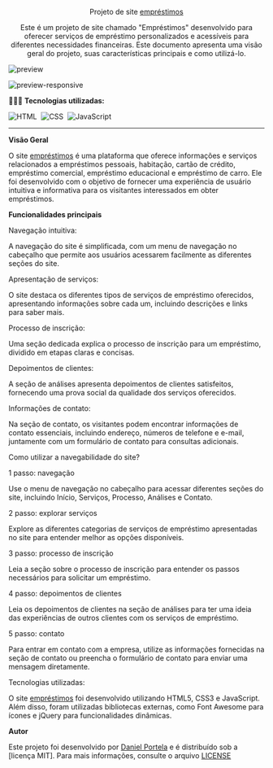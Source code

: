 <div align="center">

Projeto de site <a href="https://siteemprestimo.netlify.app/">empréstimos</a>

<p>Este é um projeto de site chamado "Empréstimos" desenvolvido para oferecer serviços de empréstimo personalizados e acessíveis para diferentes necessidades financeiras. Este documento apresenta uma visão geral do projeto, suas características principais e como utilizá-lo.</p>
</div>

![preview](https://github.com/daniel-portela/loan-website/assets/110783805/dd96c527-385a-4e3e-815c-0339e9fd213f)

![preview-responsive](https://github.com/daniel-portela/loan-website/assets/110783805/5effe2ce-fe3d-43dc-b577-9e34c707c216)

👨🏼‍💻 <b>Tecnologias utilizadas:</b>

![HTML](https://img.shields.io/badge/-HTML-0D1117?style=for-the-badge&logo=html5&labelColor=0D1117)&nbsp;
![CSS](https://img.shields.io/badge/-CSS-0D1117?style=for-the-badge&logo=CSS3&logoColor=blue&labelColor=0D1117)&nbsp;
![JavaScript](https://img.shields.io/badge/-javascript-0D1117?style=for-the-badge&logo=javascript&logoColor=yellow&labelColor=0D1117)&nbsp;<hr>

<b>Visão Geral</b>

O site <a href="https://siteemprestimo.netlify.app/">empréstimos</a> é uma plataforma que oferece informações e serviços relacionados a empréstimos pessoais, habitação, cartão de crédito, empréstimo comercial, empréstimo educacional e empréstimo de carro. Ele foi desenvolvido com o objetivo de fornecer uma experiência de usuário intuitiva e informativa para os visitantes interessados em obter empréstimos.

<b>Funcionalidades principais</b>

Navegação intuitiva: 

A navegação do site é simplificada, com um menu de navegação no cabeçalho que permite aos usuários acessarem facilmente as diferentes seções do site.

Apresentação de serviços: 

O site destaca os diferentes tipos de serviços de empréstimo oferecidos, apresentando informações sobre cada um, incluindo descrições e links para saber mais.

Processo de inscrição: 

Uma seção dedicada explica o processo de inscrição para um empréstimo, dividido em etapas claras e concisas.

Depoimentos de clientes: 

A seção de análises apresenta depoimentos de clientes satisfeitos, fornecendo uma prova social da qualidade dos serviços oferecidos.

Informações de contato: 

Na seção de contato, os visitantes podem encontrar informações de contato essenciais, incluindo endereço, números de telefone e e-mail, juntamente com um formulário de contato para consultas adicionais.

Como utilizar a navegabilidade do site?

1 passo: navegação

Use o menu de navegação no cabeçalho para acessar diferentes seções do site, incluindo Início, Serviços, Processo, Análises e Contato.

2 passo: explorar serviços

Explore as diferentes categorias de serviços de empréstimo apresentadas no site para entender melhor as opções disponíveis.

3 passo: processo de inscrição

Leia a seção sobre o processo de inscrição para entender os passos necessários para solicitar um empréstimo.

4 passo: depoimentos de clientes 

Leia os depoimentos de clientes na seção de análises para ter uma ideia das experiências de outros clientes com os serviços de empréstimo.

5 passo: contato

Para entrar em contato com a empresa, utilize as informações fornecidas na seção de contato ou preencha o formulário de contato para enviar uma mensagem diretamente.

Tecnologias utilizadas:

O site <a href="https://siteemprestimo.netlify.app/">empréstimos</a> foi desenvolvido utilizando HTML5, CSS3 e JavaScript. Além disso, foram utilizadas bibliotecas externas, como Font Awesome para ícones e jQuery para funcionalidades dinâmicas.

<b>Autor</b>

Este projeto foi desenvolvido por <a href="https://github.com/daniel-portela/">Daniel Portela</a> e é distribuído sob a [licença MIT]. Para mais informações, consulte o arquivo [LICENSE](LICENSE)
